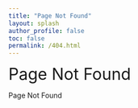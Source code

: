 ```yaml
---
title: "Page Not Found"
layout: splash
author_profile: false
toc: false
permalink: /404.html
---
```


<font style="font-size:xx-large;"> Page Not Found </font> 

Page Not Found
